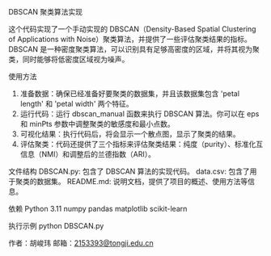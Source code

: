 DBSCAN 聚类算法实现


这个代码实现了一个手动实现的 DBSCAN（Density-Based Spatial Clustering of Applications with Noise）聚类算法，并提供了一些评估聚类结果的指标。DBSCAN 是一种密度聚类算法，可以识别具有足够高密度的区域，并将其视为聚类，同时能够将低密度区域视为噪声。

使用方法
1. 准备数据：确保已经准备好要聚类的数据集，并且该数据集包含 'petal length' 和 'petal width' 两个特征。
2. 运行代码：运行 dbscan_manual 函数来执行 DBSCAN 算法。你可以在 eps 和 minPts 参数中调整聚类的敏感度和最小点数。
3. 可视化结果：执行代码后，将会显示一个散点图，显示了聚类的结果。
4. 评估聚类：代码还提供了三个指标来评估聚类结果：纯度（purity）、标准化互信息（NMI）和调整后的兰德指数（ARI）。

文件结构
DBSCAN.py: 包含了 DBSCAN 算法的实现代码。
data.csv: 包含了用于聚类的数据集。
README.md: 说明文档，提供了项目的概述、使用方法等信息。

依赖
Python 3.11
numpy
pandas
matplotlib
scikit-learn

 执行示例
python DBSCAN.py


作者：胡峻玮
邮箱：2153393@tongji.edu.cn


